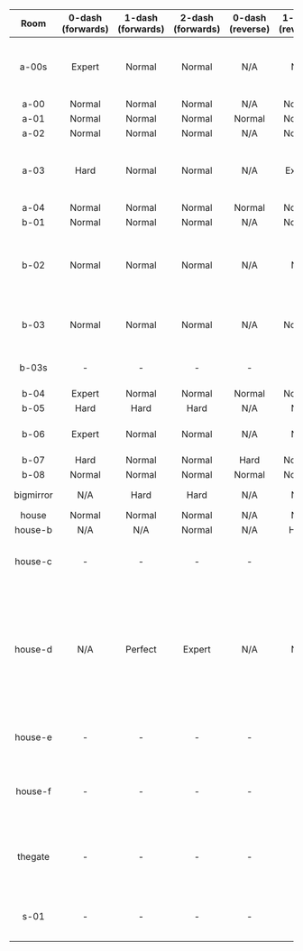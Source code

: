 | Room | 0-dash (forwards) | 1-dash (forwards) | 2-dash (forwards) | 0-dash (reverse) | 1-dash (reverse) | 2-dash (reverse) | Comments |
|:-:|:-:|:-:|:-:|:-:|:-:|:-:|-|
| a-00s | Expert | Normal | Normal | N/A | N/A | N/A | Key room, 0DF requires 4-tile overhang grab |
| a-00 | Normal | Normal | Normal | N/A | Normal | Normal |  |
| a-01 | Normal | Normal | Normal | Normal | Normal | Normal |  |
| a-02 | Normal | Normal | Normal | N/A | Normal | Normal |  |
| a-03 | Hard | Normal | Normal | N/A | Expert | Normal | 1DF requires some precise spinner jumps |
| a-04 | Normal | Normal | Normal | Normal | Normal | Normal |  |
| b-01 | Normal | Normal | Normal | N/A | Normal | Normal |  |
| b-02 | Normal | Normal | Normal | N/A | N/A | N/A | Reverse possible but cut due to spawn changes required |
| b-03 | Normal | Normal | Normal | N/A | Normal | Normal | Secret exit requires a dash for dash block |
| b-03s | - | - | - | - | - | - | Cut (big empty screen) |
| b-04 | Expert | Normal | Normal | Normal | Normal | Normal |  |
| b-05 | Hard | Hard | Hard | N/A | N/A | N/A |  |
| b-06 | Expert | Normal | Normal | N/A | N/A | N/A | Key room, key requires one dash |
| b-07 | Hard | Normal | Normal | Hard | Normal | Normal |  |
| b-08 | Normal | Normal | Normal | Normal | Normal | Normal |  |
| bigmirror | N/A | Hard | Hard | N/A | N/A | N/A | Strawberry room |
| house | Normal | Normal | Normal | N/A | N/A | N/A | Heart room |
| house-b | N/A | N/A | Normal | N/A | Hard | Normal |  |
| house-c | - | - | - | - | - | - | 1 dash for left exits, movement free |
| house-d | N/A | Perfect | Expert | N/A | N/A | N/A | 1DF requires 6 corner jumps (4 setupless), 2DF requires two easy corner jumps, reverse possible but boring so cut |
| house-e | - | - | - | - | - | - | 1 dash for secret exit, movement free |
| house-f | - | - | - | - | - | - | Currently dead-end room, movement free |
| thegate | - | - | - | - | - | - | Gate behind two keys, need two dashes, movement free |
| s-01 | - | - | - | - | - | - | Cut (traumatizing secret ending) |